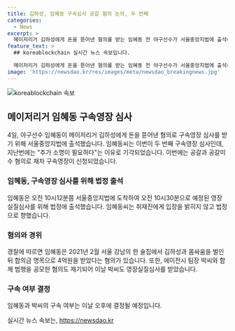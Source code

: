 ```yaml
---
title: 김하성, 임혜동 구속심사 공갈 혐의 논의, 두 번째
categories:
  - News
excerpt: >
  메이저리거 김하성에게 돈을 뜯어낸 혐의를 받는 임혜동 전 야구선수가 서울중앙지법에 출석하여 구속영장 심사를 받았다. 지난달 26일 경찰이 재차 구속영장을 신청한 것으로 알려졌으며, 임씨는 김씨와의 술자리 폭행 사건을 합의금 명목으로 4억원을 받아낸 혐의로 조사를 받고 있다. 에이전시 팀장 박씨도 영장실질심사를 받았으며, 구속 여부는 이날 오후 결정될 예정이다.
feature_text: >
  ## koreablockchain 실시간 뉴스 속보입니다.

  메이저리거 김하성에게 돈을 뜯어낸 혐의를 받는 임혜동 전 야구선수가 서울중앙지법에 출석하여 구속영장 심사를 받았다. 지난달 26일 경찰이 재차 구속영장을 신청한 것으로 알려졌으며, 임씨는 김씨와의 술자리 폭행 사건을 합의금 명목으로 4억원을 받아낸 혐의로 조사를 받고 있다. 에이전시 팀장 박씨도 영장실질심사를 받았으며, 구속 여부는 이날 오후 결정될 예정이다.
image: 'https://newsdao.kr/res/images/meta/newsdao_breakingnews.jpg'
---
```


<p><img src="https://newsdao.kr/res/images/meta/newsdao_breakingnews.jpg" alt="koreablockchain 속보" /></p>

<h2 data-ke-size="size26">메이저리거 임혜동 구속영장 심사</h2>

<p data-ke-size="size16">4일, 야구선수 임혜동이 메이저리거 김하성에게 돈을 뜯어낸 혐의로 구속영장 심사를 받기 위해 서울중앙지법에 출석했습니다. 임혜동씨는 이번이 두 번째 구속영장 심사인데, 지난번에는 "추가 소명이 필요하다"는 이유로 기각되었습니다. 이번에는 공갈과 공갈미수 혐의로 재차 구속영장이 신청되었습니다.</p>

<h3>임혜동, 구속영장 심사를 위해 법정 출석</h3>

<p data-ke-size="size16">임혜동은 오전 10시12분쯤 서울중앙지법에 도착하여 오전 10시30분으로 예정된 영장실질심사를 위해 법정에 출석했습니다. 임혜동씨는 취재진에게 입장을 밝히지 않고 법정으로 향했습니다.</p>

<h3>혐의와 경위</h3>

<p data-ke-size="size16">경찰에 따르면 임혜동은 2021년 2월 서울 강남의 한 술집에서 김하성과 몸싸움을 벌인 뒤 합의금 명목으로 4억원을 받았다는 혐의가 있습니다. 또한, 에이전시 팀장 박씨와 함께 범행을 공모한 혐의도 제기되어 이날 박씨도 영장실질심사를 받았습니다.</p>

<h3>구속 여부 결정</h3>

<p data-ke-size="size16">임혜동과 박씨의 구속 여부는 이날 오후에 결정될 예정입니다.</p>
실시간 뉴스 속보는, <a href="https://newsdao.kr" rel="dofollow">https://newsdao.kr</a>


